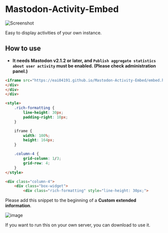 Mastodon-Activity-Embed
===

![Screenshot](https://i.imgur.com/cVO0SRy.png)

Easy to display activities of your own instance.

## How to use
- **It needs Mastodon v2.1.2 or later, and `Publish aggregate statistics about user activity` must be enabled. (Please check administration panel.)**

```html
<iframe src="https://eai04191.github.io/Mastodon-Activity-Embed/embed.html?YOUR-INSTANCE-DOMAIN" frameborder="0" scrolling="no"></iframe>
</div>
</div>
</div>

<style>
    .rich-formatting {
        line-height: 30px;
        padding-right: 10px;
    }

    iframe {
        width: 100%;
        height: 164px;
    }

    .column-4 {
        grid-column: 1/3;
        grid-row: 4;
    }
</style>

<div class="column-4">
    <div class="box-widget">
        <div class="rich-formatting" style="line-height: 30px;">
```
Please add this snippet to the beginning of a __Custom extended information__.

![image](https://user-images.githubusercontent.com/14953122/38171107-b18932aa-35cd-11e8-9268-8317d9970ada.png)

If you want to run this on your own server, you can download to use it.
